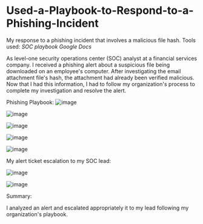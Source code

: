 # Used-a-Playbook-to-Respond-to-a-Phishing-Incident
My response to a phishing incident that involves a malicious file hash.
Tools used:   *SOC playbook*
              *Google Docs*
              

As level-one security operations center (SOC) analyst at a financial services company. I received a phishing alert about a suspicious file being downloaded on an employee's computer. After investigating the email attachment file's hash, the attachment had already been verified malicious. Now that I had this information, I had to follow my organization's process to complete my investigation and resolve the alert.


Phishing Playbook:
![image](https://github.com/MarcoSantibanez/Used-a-Playbook-to-Respond-to-a-Phishing-Incident/assets/138132151/edbaac90-b2ca-4c65-ae13-bbedfeeaeaaf)

![image](https://github.com/MarcoSantibanez/Used-a-Playbook-to-Respond-to-a-Phishing-Incident/assets/138132151/89869b35-9980-4623-b918-a41171ef9913)

![image](https://github.com/MarcoSantibanez/Used-a-Playbook-to-Respond-to-a-Phishing-Incident/assets/138132151/9015870e-a43d-4373-9a9a-fb2e55653693)

![image](https://github.com/MarcoSantibanez/Used-a-Playbook-to-Respond-to-a-Phishing-Incident/assets/138132151/777d6580-60ba-4698-a49d-b53cfc660d34)

![image](https://github.com/MarcoSantibanez/Used-a-Playbook-to-Respond-to-a-Phishing-Incident/assets/138132151/43d71c9c-0d2e-4acc-a380-1e5789c4ded5)



My alert ticket escalation to my SOC lead:

![image](https://github.com/MarcoSantibanez/Used-a-Playbook-to-Respond-to-a-Phishing-Incident/assets/138132151/018d591c-0ae5-481a-87cf-f60c6c0fa908)

![image](https://github.com/MarcoSantibanez/Used-a-Playbook-to-Respond-to-a-Phishing-Incident/assets/138132151/09b09a59-f93a-40fa-abad-3b8a23246e3c)


Summary:

I analyzed an alert and escalated appropriately it to my lead following my organization's playbook. 




